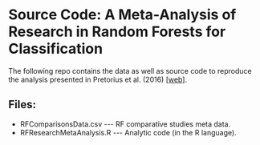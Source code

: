 # Source Code: A Meta-Analysis of Research in Random Forests for Classification

The following repo contains the data as well as source code to reproduce the analysis presented in Pretorius et al. (2016) [[web](http://ieeexplore.ieee.org/abstract/document/7813171/?reload=true&lipi=urn:li:page:d_flagship3_profile_view_base;I6tRhzYuSlyFRtCfeUt%2Bxg%3D%3D)].

## Files:

* RFComparisonsData.csv    --- RF comparative studies meta data.
* RFResearchMetaAnalysis.R --- Analytic code (in the R language).

